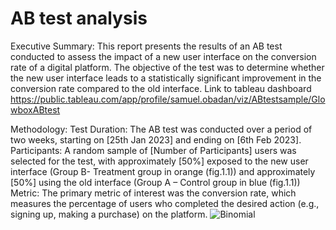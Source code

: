 # AB test analysis
Executive Summary:
This report presents the results of an AB test conducted to assess the impact of a new user interface on the conversion rate of a digital platform.
The objective of the test was to determine whether the new user interface leads to a statistically significant improvement in the conversion rate
compared to the old interface.
Link to tableau dashboard
https://public.tableau.com/app/profile/samuel.obadan/viz/ABtestsample/GlowboxABtest

Methodology:
Test Duration: The AB test was conducted over a period of two weeks, starting on [25th Jan 2023] and ending on [6th Feb 2023].
Participants: A random sample of [Number of Participants] users was selected for the test, with approximately [50%] exposed to the new user
interface (Group B- Treatment group in orange (fig.1.1)) and approximately [50%] using the old interface (Group A – Control group in blue
(fig.1.1))
Metric: The primary metric of interest was the conversion rate, which measures the percentage of users who completed the desired action (e.g.,
signing up, making a purchase) on the platform.
![Binomial]()









